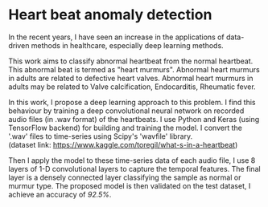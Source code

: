# Heart beat anomaly detection

In the recent years, I have seen an increase in the applications of data-driven methods in healthcare, especially deep learning methods.

This work aims to classify abnormal heartbeat from the normal heartbeat. This abnormal beat is termed as "heart murmurs". Abnormal heart murmurs in adults are related to defective heart valves. Abnormal heart murmurs in adults may be related to Valve calcification, Endocarditis, Rheumatic fever. 

In this work, I propose a deep learning approach to this problem. I find this behaviour by training a deep convolutional neural network on recorded audio files (in .wav format) of the heartbeats. I use Python and Keras (using TensorFlow backend) for building and training the model. I convert the '.wav' files to time-series using Scipy's 'wavfile' library.  
(dataset link: https://www.kaggle.com/toregil/what-s-in-a-heartbeat)

Then I apply the model to these time-series data of each audio file, I use 8 layers of 1-D convolutional layers to capture the temporal features. The final layer is a densely connected layer classifying the sample as normal or murmur type. The proposed model is then validated on the test dataset, I achieve an accuracy of _92.5%_.
